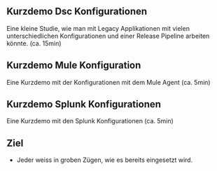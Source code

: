 ## Kurzdemo Dsc Konfigurationen
Eine kleine Studie, wie man mit Legacy Applikationen mit vielen unterschiedlichen Konfigurationen und einer Release Pipeline arbeiten könnte. (ca. 15min)

## Kurzdemo Mule Konfiguration
Eine Kurzdemo mit der Konfigurationen mit dem Mule Agent (ca. 5min)

## Kurzdemo Splunk Konfigurationen
Eine Kurzdemo mit den Splunk Konfigurationen
(ca. 5min)

## Ziel
- Jeder weiss in groben Zügen, wie es bereits eingesetzt wird.